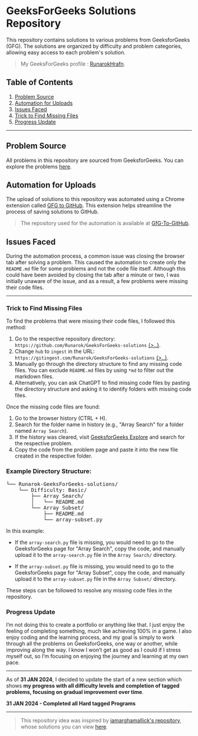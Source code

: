 # GeeksForGeeks Solutions Repository

This repository contains solutions to various problems from GeeksforGeeks (GFG). The solutions are organized by difficulty and problem categories, allowing easy access to each problem's solution.
> My GeeksForGeeks profile : [RunarokHrafn](https://www.geeksforgeeks.org/user/runarokhrafn/).

## Table of Contents

1. [Problem Source](#problem-source)
2. [Automation for Uploads](#automation-for-uploads)
3. [Issues Faced](#issues-faced)
4. [Trick to Find Missing Files](#trick-to-find-missing-files)
5. [Progress Update](#progress-update)

---

## Problem Source

All problems in this repository are sourced from GeeksforGeeks. You can explore the problems [here](https://www.geeksforgeeks.org/explore?page=1&sortBy=difficulty).

## Automation for Uploads

The upload of solutions to this repository was automated using a Chrome extension called [GFG to GitHub](https://chromewebstore.google.com/detail/gfg-to-github/gojabhkegjnlnklkkpkglaembhlknkgk). This extension helps streamline the process of saving solutions to GitHub.
> The repository used for the automation is available at [GfG-To-GitHub](https://github.com/AtharvaNanavate/GfG-To-GitHub).

## Issues Faced

During the automation process, a common issue was closing the browser tab after solving a problem. This caused the automation to create only the `README.md` file for some problems and not the code file itself. Although this could have been avoided by closing the tab after a minute or two, I was initially unaware of the issue, and as a result, a few problems were missing their code files.

---

### Trick to Find Missing Files

To find the problems that were missing their code files, I followed this method:

1. Go to the respective repository directory: `https://github.com/Runarok/GeeksForGeeks-solutions` [{>..}](https://github.com/Runarok/GeeksForGeeks-solutions).
2. Change `hub` to `ingest` in the URL: `https://gitingest.com/Runarok/GeeksForGeeks-solutions` [{>..}](https://gitingest.com/Runarok/GeeksForGeeks-solutions).
3. Manually go through the directory structure to find any missing code files. You can exclude `README.md` files by using `*md` to filter out the markdown files.
4. Alternatively, you can ask ChatGPT to find missing code files by pasting the directory structure and asking it to identify folders with missing code files.

Once the missing code files are found:

1. Go to the browser history (CTRL + H).
2. Search for the folder name in history (e.g., "Array Search" for a folder named `Array Search`).
3. If the history was cleared, visit [GeeksforGeeks Explore](https://www.geeksforgeeks.org/explore?page=1&sortBy=difficulty) and search for the respective problem.
4. Copy the code from the problem page and paste it into the new file created in the respective folder.

### Example Directory Structure:
<pre>
└── Runarok-GeeksForGeeks-solutions/
    └── Difficulty: Basic/
        ├── Array Search/
        │   └── README.md
        └── Array Subset/
            ├── README.md
            └── array-subset.py
</pre>

In this example:

- If the `array-search.py` file is missing, you would need to go to the GeeksforGeeks page for "Array Search", copy the code, and manually upload it to the `array-search.py` file in the `Array Search/` directory.

- If the `array-subset.py` file is missing, you would need to go to the GeeksforGeeks page for "Array Subset", copy the code, and manually upload it to the `array-subset.py` file in the `Array Subset/` directory.

These steps can be followed to resolve any missing code files in the repository.

### Progress Update

I’m not doing this to create a portfolio or anything like that. I just enjoy the feeling of completing something, much like achieving 100% in a game. I also enjoy coding and the learning process, and my goal is simply to work through all the problems on GeeksforGeeks, one way or another, while improving along the way. I know I won’t get as good as I could if I stress myself out, so I’m focusing on enjoying the journey and learning at my own pace.

---

As of **31 JAN 2024**, I decided to update the start of a new section which shows **my progress with all difficulty levels and completion of tagged problems, focusing on gradual improvement over time**.

**31 JAN 2024 - Completed all Hard tagged Programs**

---

> This repository idea was inspired by [iamarghamallick's repository](https://github.com/iamarghamallick), whose solutions you can view [here](https://github.com/iamarghamallick/GeeksforGeeks-Solutions/tree/main).
